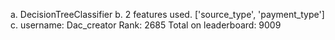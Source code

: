 a. DecisionTreeClassifier
b. 2 features used. ['source_type', 'payment_type']
c. username:	 Dac_creator
				 Rank: 2685
				 Total on leaderboard: 9009
